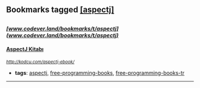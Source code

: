 ## Bookmarks tagged [[aspectj]](https://www.codever.land/search?q=[aspectj])

_<sup><sup>[www.codever.land/bookmarks/t/aspectj](www.codever.land/bookmarks/t/aspectj)</sup></sup>_
---
#### [AspectJ Kitabı](http://kodcu.com/aspectj-ebook/)
_<sup>http://kodcu.com/aspectj-ebook/</sup>_

* **tags**: [aspectj](../tagged/aspectj.md), [free-programming-books](../tagged/free-programming-books.md), [free-programming-books-tr](../tagged/free-programming-books-tr.md)
---
